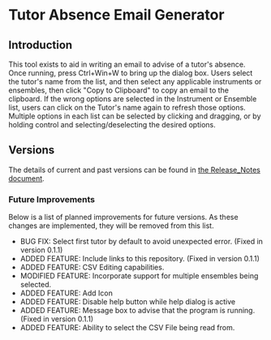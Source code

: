 # Tutor Absence Email Generator

## Introduction
This tool exists to aid in writing an email to advise of a tutor's absence.
Once running, press Ctrl+Win+W to bring up the dialog box.
Users select the tutor's name from the list, and then select any applicable instruments or ensembles, then click "Copy to Clipboard" to copy an email to the clipboard.
If the wrong options are selected in the Instrument or Ensemble list, users can click on the Tutor's name again to refresh those options.
Multiple options in each list can be selected by clicking and dragging, or by holding control and selecting/deselecting the desired options.

## Versions

The details of current and past versions can be found in [the Release_Notes document](https://github.com/CardijnLevi/TutorAbsence/blob/94571b97efc892131bc1e91f79c74a9335771aca/Release_Notes.md).

### Future Improvements

Below is a list of planned improvements for future versions. As these changes are implemented, they will be removed from this list.

- BUG FIX: Select first tutor by default to avoid unexpected error. (Fixed in version 0.1.1)
- ADDED FEATURE: Include links to this repository. (Fixed in version 0.1.1)
- ADDED FEATURE: CSV Editing capabilities.
- MODIFIED FEATURE: Incorporate support for multiple ensembles being selected.
- ADDED FEATURE: Add Icon
- ADDED FEATURE: Disable help button while help dialog is active
- ADDED FEATURE: Message box to advise that the program is running. (Fixed in version 0.1.1)
- ADDED FEATURE: Ability to select the CSV File being read from.
